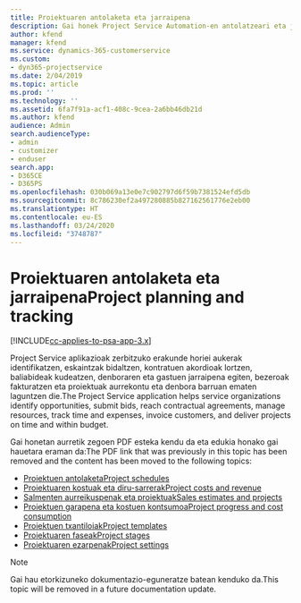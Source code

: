 ```yaml
---
title: Proiektuaren antolaketa eta jarraipena
description: Gai honek Project Service Automation-en antolatzeari eta jarraipena egiteari buruzko informazioa lortzeko esteka eskaintzen du.
author: kfend
manager: kfend
ms.service: dynamics-365-customerservice
ms.custom:
- dyn365-projectservice
ms.date: 2/04/2019
ms.topic: article
ms.prod: ''
ms.technology: ''
ms.assetid: 6fa7f91a-acf1-408c-9cea-2a6bb46db21d
ms.author: kfend
audience: Admin
search.audienceType:
- admin
- customizer
- enduser
search.app:
- D365CE
- D365PS
ms.openlocfilehash: 030b069a13e0e7c902797d6f59b7381524efd5db
ms.sourcegitcommit: 8c786230ef2a497280885b827162561776e2eb00
ms.translationtype: HT
ms.contentlocale: eu-ES
ms.lasthandoff: 03/24/2020
ms.locfileid: "3748787"
---
```

# <a name="project-planning-and-tracking"></a><span data-ttu-id="dffca-103">Proiektuaren antolaketa eta jarraipena</span><span class="sxs-lookup"><span data-stu-id="dffca-103">Project planning and tracking</span></span>

[!INCLUDE[cc-applies-to-psa-app-3.x](../../includes/cc-applies-to-psa-app-3x.md)]

<span data-ttu-id="dffca-104">Project Service aplikazioak zerbitzuko erakunde horiei aukerak identifikatzen, eskaintzak bidaltzen, kontratuen akordioak lortzen, baliabideak kudeatzen, denboraren eta gastuen jarraipena egiten, bezeroak fakturatzen eta proiektuak aurrekontu eta denbora barruan ematen laguntzen die.</span><span class="sxs-lookup"><span data-stu-id="dffca-104">The Project Service application helps service organizations identify opportunities, submit bids, reach contractual agreements, manage resources, track time and expenses, invoice customers, and deliver projects on time and within budget.</span></span> 

<span data-ttu-id="dffca-105">Gai honetan aurretik zegoen PDF esteka kendu da eta edukia honako gai hauetara eraman da:</span><span class="sxs-lookup"><span data-stu-id="dffca-105">The PDF link that was previously in this topic has been removed and the content has been moved to the following topics:</span></span>

- [<span data-ttu-id="dffca-106">Proiektuen antolaketa</span><span class="sxs-lookup"><span data-stu-id="dffca-106">Project schedules</span></span>](../project-creating.md)
- [<span data-ttu-id="dffca-107">Proiektuaren kostuak eta diru-sarrerak</span><span class="sxs-lookup"><span data-stu-id="dffca-107">Project costs and revenue</span></span>](../project-estimating.md)
- [<span data-ttu-id="dffca-108">Salmenten aurreikuspenak eta proiektuak</span><span class="sxs-lookup"><span data-stu-id="dffca-108">Sales estimates and projects</span></span>](../project-leveraging.md)
- [<span data-ttu-id="dffca-109">Proiektuen garapena eta kostuen kontsumoa</span><span class="sxs-lookup"><span data-stu-id="dffca-109">Project progress and cost consumption</span></span>](../project-tracking.md)
- [<span data-ttu-id="dffca-110">Proiektuen txantiloiak</span><span class="sxs-lookup"><span data-stu-id="dffca-110">Project templates</span></span>](../project-templates.md)
- [<span data-ttu-id="dffca-111">Proiektuaren faseak</span><span class="sxs-lookup"><span data-stu-id="dffca-111">Project stages</span></span>](../project-stages.md)
- [<span data-ttu-id="dffca-112">Proiektuaren ezarpenak</span><span class="sxs-lookup"><span data-stu-id="dffca-112">Project settings</span></span>](../project-settings.md)

> [!NOTE]
> <span data-ttu-id="dffca-113">Gai hau etorkizuneko dokumentazio-eguneratze batean kenduko da.</span><span class="sxs-lookup"><span data-stu-id="dffca-113">This topic will be removed in a future documentation update.</span></span> 
